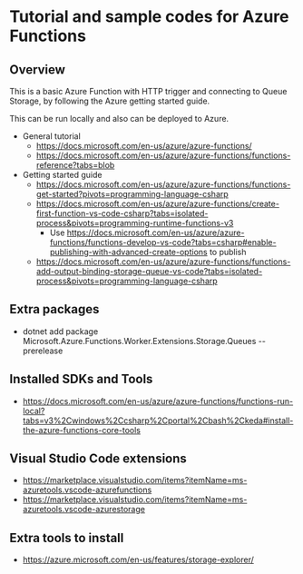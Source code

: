 # Tutorial and sample codes for Azure Functions

## Overview

This is a basic Azure Function with HTTP trigger and connecting to Queue Storage, by following the Azure getting started guide.

This can be run locally and also can be deployed to Azure.

- General tutorial
   - https://docs.microsoft.com/en-us/azure/azure-functions/
   - https://docs.microsoft.com/en-us/azure/azure-functions/functions-reference?tabs=blob 
- Getting started guide
   - https://docs.microsoft.com/en-us/azure/azure-functions/functions-get-started?pivots=programming-language-csharp
   - https://docs.microsoft.com/en-us/azure/azure-functions/create-first-function-vs-code-csharp?tabs=isolated-process&pivots=programming-runtime-functions-v3
      - Use https://docs.microsoft.com/en-us/azure/azure-functions/functions-develop-vs-code?tabs=csharp#enable-publishing-with-advanced-create-options to publish 
   - https://docs.microsoft.com/en-us/azure/azure-functions/functions-add-output-binding-storage-queue-vs-code?tabs=isolated-process&pivots=programming-language-csharp 

## Extra packages

- dotnet add package Microsoft.Azure.Functions.Worker.Extensions.Storage.Queues --prerelease

## Installed SDKs and Tools

- https://docs.microsoft.com/en-us/azure/azure-functions/functions-run-local?tabs=v3%2Cwindows%2Ccsharp%2Cportal%2Cbash%2Ckeda#install-the-azure-functions-core-tools

## Visual Studio Code extensions

- https://marketplace.visualstudio.com/items?itemName=ms-azuretools.vscode-azurefunctions
- https://marketplace.visualstudio.com/items?itemName=ms-azuretools.vscode-azurestorage

## Extra tools to install

- https://azure.microsoft.com/en-us/features/storage-explorer/
